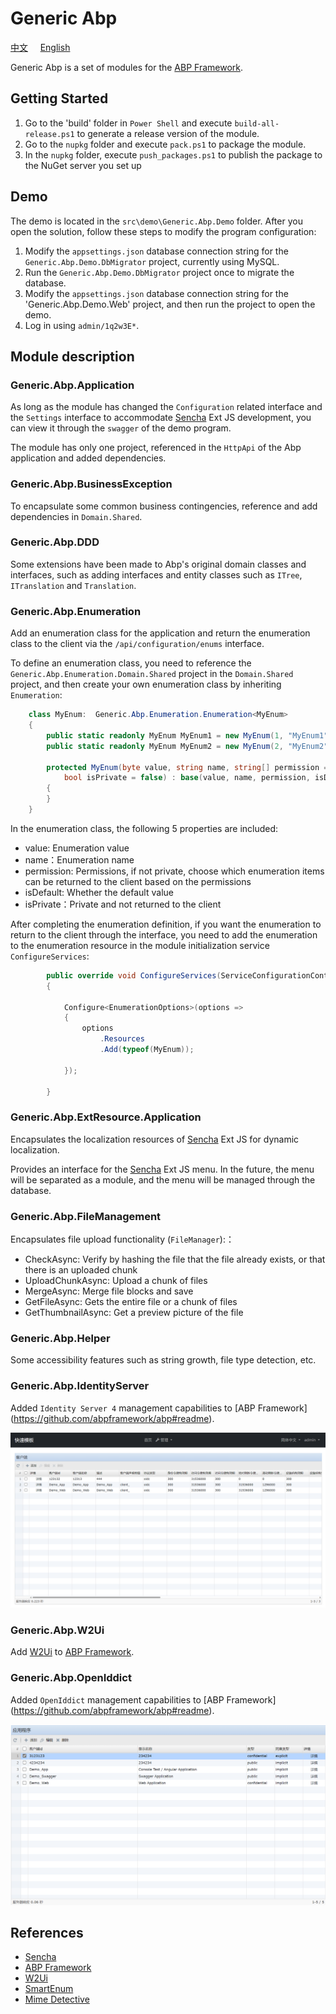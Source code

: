 # Generic Abp
[中文](README_zh-cn.md) &nbsp;&nbsp;&nbsp; [English](README.md)

Generic Abp is a set of modules for the [ABP Framework](https://github.com/abpframework/abp#readme).

## Getting Started

1. Go to the 'build' folder in `Power Shell` and execute `build-all-release.ps1` to generate a release version of the module.
2. Go to the `nupkg` folder and execute `pack.ps1` to package the module.
3. In the `nupkg` folder, execute `push_packages.ps1` to publish the package to the NuGet server you set up

## Demo

The demo is located in the `src\demo\Generic.Abp.Demo` folder. After you open the solution, follow these steps to modify the program configuration:

1. Modify the `appsettings.json` database connection string for the `Generic.Abp.Demo.DbMigrator` project, currently using MySQL.
2. Run the `Generic.Abp.Demo.DbMigrator` project once to migrate the database.
3. Modify the `appsettings.json` database connection string for the 'Generic.Abp.Demo.Web' project, and then run the project to open the demo.
4. Log in using `admin/1q2w3E*`.

## Module description

### Generic.Abp.Application

As long as the module has changed the `Configuration` related interface and the `Settings` interface to accommodate [Sencha](https://www.sencha.com) Ext JS development, you can view it through the `swagger` of the demo program.

The module has only one project, referenced in the `HttpApi` of the Abp application and added dependencies.

### Generic.Abp.BusinessException

To encapsulate some common business contingencies, reference and add dependencies in `Domain.Shared`.

### Generic.Abp.DDD

Some extensions have been made to Abp's original domain classes and interfaces, such as adding interfaces and entity classes such as `ITree`, `ITranslation` and `Translation`.

### Generic.Abp.Enumeration

Add an enumeration class for the application and return the enumeration class to the client via the `/api/configuration/enums` interface.

To define an enumeration class, you need to reference the `Generic.Abp.Enumeration.Domain.Shared` project in the `Domain.Shared` project, and then create your own enumeration class by inheriting `Enumeration`:
```C#
    class MyEnum:  Generic.Abp.Enumeration.Enumeration<MyEnum>
    {
        public static readonly MyEnum MyEnum1 = new MyEnum(1, "MyEnum1", isDefault: true);
        public static readonly MyEnum MyEnum2 = new MyEnum(2, "MyEnum2");

        protected MyEnum(byte value, string name, string[] permission = null, bool isDefault = false,
            bool isPrivate = false) : base(value, name, permission, isDefault, isPrivate)
        {
        }
    }

```

In the enumeration class, the following 5 properties are included:

- value: Enumeration value
- name：Enumeration name
- permission: Permissions, if not private, choose which enumeration items can be returned to the client based on the permissions
- isDefault: Whether the default value
- isPrivate：Private and not returned to the client

After completing the enumeration definition, if you want the enumeration to return to the client through the interface, you need to add the enumeration to the enumeration resource in the module initialization service `ConfigureServices`:
```C#
        public override void ConfigureServices(ServiceConfigurationContext context)
        {

            Configure<EnumerationOptions>(options =>
            {
                options
                    .Resources
                    .Add(typeof(MyEnum));

            });

        }
```

### Generic.Abp.ExtResource.Application

Encapsulates the localization resources of [Sencha](https://www.sencha.com) Ext JS for dynamic localization.

Provides an interface for the [Sencha](https://www.sencha.com) Ext JS menu. In the future, the menu will be separated as a module, and the menu will be managed through the database.

### Generic.Abp.FileManagement

Encapsulates file upload functionality (`FileManager`):：

- CheckAsync: Verify by hashing the file that the file already exists, or that there is an uploaded chunk
- UploadChunkAsync: Upload a chunk of files
- MergeAsync: Merge file blocks and save
- GetFileAsync: Gets the entire file or a chunk of files
- GetThumbnailAsync: Get a preview picture of the file

### Generic.Abp.Helper

Some accessibility features such as string growth, file type detection, etc.

### Generic.Abp.IdentityServer

Added `Identity Server 4` management capabilities to [ABP Framework] (https://github.com/abpframework/abp#readme).

![Clients](docs/images/identityserver.png)


### Generic.Abp.W2Ui

Add [W2Ui](https://github.com/vitmalina/w2ui/) to [ABP Framework](https://github.com/abpframework/abp#readme).

### Generic.Abp.OpenIddict

Added `OpenIddict` management capabilities to [ABP Framework] (https://github.com/abpframework/abp#readme).

![Clients](docs/images/openiddict.png)

## References

- [Sencha](https://www.sencha.com)
- [ABP Framework](https://github.com/abpframework/abp#readme)
- [W2Ui](https://github.com/vitmalina/w2ui/) 
- [SmartEnum](https://github.com/ardalis/SmartEnum)
- [Mime Detective](https://github.com/Muraad/Mime-Detective)
